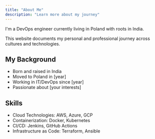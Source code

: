 ```yaml
---
title: "About Me"
description: "Learn more about my journey"
---
```


I'm a DevOps engineer currently living in Poland with roots in India. 

This website documents my personal and professional journey across cultures and technologies.

## My Background

- Born and raised in India
- Moved to Poland in [year]
- Working in IT/DevOps since [year]
- Passionate about [your interests]

## Skills

- Cloud Technologies: AWS, Azure, GCP
- Containerization: Docker, Kubernetes
- CI/CD: Jenkins, GitHub Actions
- Infrastructure as Code: Terraform, Ansible
